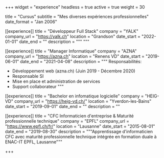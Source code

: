 +++
widget = "experience"
headless = true
active = true
weight = 30

title = "Cursus"
subtitle = "Mes diverses expériences professionnelles"
date_format = "Jan 2006"

[[experience]]
  title = "Développeur Full Stack"
  company = "YALK"
  company_url = "https://yalk.ch"
  location = "Grandson"
  date_start = "2022-01-01"
  date_end = ""
  description = """
  """

[[experience]]
  title = "Manager Informatique"
  company = "AZNA"
  company_url = "https://azna.ch"
  location = "Renens VD"
  date_start = "2019-06-01"
  date_end = "2021-04-08"
  description = """
  Responsabilités:
  * Développement web (azna.ch) (Juin 2019 - Décembre 2020)
  * Responsable SI
  * Mise en place et administration de services
  * Support collaborateur
  """

[[experience]]
  title = "Bachelor en infomatique logicielle"
  company = "HEIG-VD"
  company_url = "https://heig-vd.ch/"
  location = "Yverdon-les-Bains"
  date_start = "2019-09-01"
  date_end = ""
  description = ""

[[experience]]
  title = "CFC Informaticien d'entreprise & Maturité professionnelle technique"
  company = "EPFL"
  company_url = "https://www.epfl.ch/fr/"
  location = "Lausanne"
  date_start = "2015-08-01"
  date_end = "2019-08-30"
  description = """Apprentissage d'informaticien CFC avec maturité professionnelle technique intégrée en formation duale à ENAC-IT EPFL, Lausanne"""
  
+++
